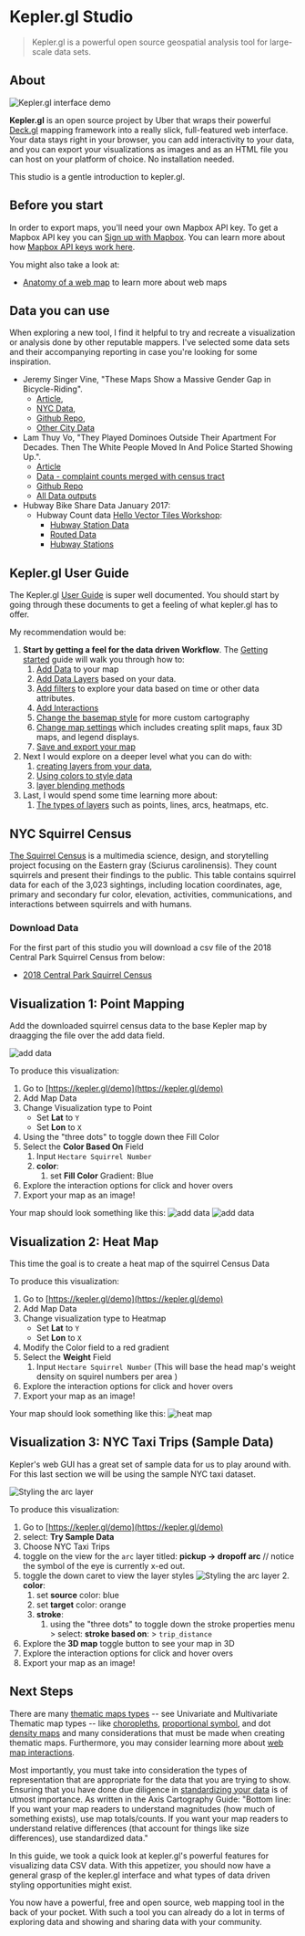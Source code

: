 # Kepler.gl Studio

> Kepler.gl is a powerful open source geospatial analysis tool for large-scale data sets.

## About

![Kepler.gl interface demo](https://d1a3f4spazzrp4.cloudfront.net/kepler.gl/website/hero/kepler.gl-contours.png)

**Kepler.gl** is an open source project by Uber that wraps their powerful [Deck.gl](https://deck.gl) mapping framework into a really slick, full-featured web interface. Your data stays right in your browser, you can add interactivity to your data, and you can export your visualizations as images and as an HTML file you can host on your platform of choice. No installation needed. 

This studio is a gentle introduction to kepler.gl.

## Before you start

In order to export maps, you'll need your own Mapbox API key. To get a Mapbox API key you can [Sign up with Mapbox](https://www.mapbox.com/). You can learn more about how [Mapbox API keys work here](https://docs.mapbox.com/help/how-mapbox-works/access-tokens/).

You might also take a look at:
* [Anatomy of a web map](http://maptime.io/anatomy-of-a-web-map/#0) to learn more about web maps

## Data you can use

When exploring a new tool, I find it helpful to try and recreate a visualization or analysis done by other reputable mappers. I've selected some data sets and their accompanying reporting in case you're looking for some inspiration.

* Jeremy Singer Vine, "These Maps Show a Massive Gender Gap in Bicycle-Riding". 
  * [Article](https://www.buzzfeed.com/jsvine/these-maps-show-a-massive-gender-gap-in-bicycle-riding), 
  * [NYC Data](https://raw.githubusercontent.com/BuzzFeedNews/2014-06-bikeshare-gender-maps/master/html/data/nyc.geojson), 
  * [Github Repo](https://github.com/BuzzFeedNews/2014-06-bikeshare-gender-maps), 
  * [Other City Data](https://github.com/BuzzFeedNews/2014-06-bikeshare-gender-maps/tree/master/html/data)
* Lam Thuy Vo, "They Played Dominoes Outside Their Apartment For Decades. Then The White People Moved In And Police Started Showing Up.".
  * [Article](https://www.buzzfeednews.com/article/lamvo/gentrification-complaints-311-new-york)
  * [Data - complaint counts merged with census tract](https://raw.githubusercontent.com/BuzzFeedNews/2018-06-nyc-311-complaints-and-gentrification/master/output/merged_complaints_final.json)
  * [Github Repo](https://github.com/BuzzFeedNews/2018-06-nyc-311-complaints-and-gentrification)
  * [All Data outputs](https://github.com/BuzzFeedNews/2018-06-nyc-311-complaints-and-gentrification/tree/master/output)
* Hubway Bike Share Data January 2017:
  * Hubway Count data [Hello Vector Tiles Workshop](https://github.com/joeyklee/hello-vector-tiles):
    * [Hubway Station Data](https://raw.githubusercontent.com/joeyklee/hello-vector-tiles/master/data/201701-hubway-tripdata-counts.csv)
    * [Routed Data](https://github.com/joeyklee/hello-vector-tiles/blob/master/data/201701_hubway_routes_all.geojson)
    * [Hubway Stations](https://github.com/joeyklee/hello-vector-tiles/blob/master/data/hubway_Stations_201606.geojson)


## Kepler.gl User Guide

The Kepler.gl [User Guide](https://github.com/keplergl/kepler.gl/blob/master/docs/user-guides/a-introduction.md) is super well documented. You should start by going through these documents to get a feeling of what kepler.gl has to offer.

My recommendation would be:
1. **Start by getting a feel for the data driven Workflow**. The [Getting started](https://github.com/keplergl/kepler.gl/blob/master/docs/user-guides/j-get-started.md) guide will walk you through how to:
   1. [Add Data](https://github.com/keplergl/kepler.gl/blob/master/docs/user-guides/b-kepler-gl-workflow/a-add-data-to-the-map.md) to your map
   2. [Add Data Layers](https://github.com/keplergl/kepler.gl/blob/master/docs/user-guides/b-kepler-gl-workflow/b-add-data-layers/a-adding-data-layers.md) based on your data.
   3. [Add filters](https://github.com/keplergl/kepler.gl/blob/master/docs/user-guides/e-filters.md) to explore your data based on time or other data attributes.
   4. [Add Interactions](https://github.com/keplergl/kepler.gl/blob/master/docs/user-guides/g-interactions.md)
   5. [Change the basemap style](https://github.com/keplergl/kepler.gl/blob/master/docs/user-guides/f-map-styles.md) for more custom cartography
   6. [Change map settings](https://github.com/keplergl/kepler.gl/blob/master/docs/user-guides/m-map-settings.md) which includes creating split maps, faux 3D maps, and legend displays.
   7. [Save and export your map](https://github.com/keplergl/kepler.gl/blob/master/docs/user-guides/k-save-and-export.md)
2. Next I would explore on a deeper level what you can do with: 
   1. [creating layers from your data](https://github.com/keplergl/kepler.gl/blob/master/docs/user-guides/b-kepler-gl-workflow/b-add-data-layers/b-create-a-layer.md),  
   2. [Using colors to style data](https://github.com/keplergl/kepler.gl/blob/master/docs/user-guides/l-color-attributes.md)
   3. [layer blending methods](https://github.com/keplergl/kepler.gl/blob/master/docs/user-guides/b-kepler-gl-workflow/b-add-data-layers/d-blend-and-rearrange-layers.md)
3. Last, I would spend some time learning more about:
   1. [The types of layers](https://github.com/keplergl/kepler.gl/blob/master/docs/user-guides/a-introduction.md#types-of-layers) such as points, lines, arcs, heatmaps, etc.


## NYC Squirrel Census 

[The Squirrel Census](https://www.thesquirrelcensus.com/) is a multimedia science, design, and storytelling project focusing on the Eastern gray (Sciurus carolinensis). They count squirrels and present their findings to the public. This table contains squirrel data for each of the 3,023 sightings, including location coordinates, age, primary and secondary fur color, elevation, activities, communications, and interactions between squirrels and with humans.

### Download Data

For the first part of this studio you will download a csv file of the 2018 Central Park Squirrel Census from below:
* [2018 Central Park Squirrel Census](https://data.cityofnewyork.us/Environment/2018-Central-Park-Squirrel-Census-Squirrel-Data/vfnx-vebw)


## Visualization 1: Point Mapping

Add the downloaded squirrel census data to the base Kepler map by draagging the file over the add data field.

![add data](../../../images/add_data.png "DATA")


To produce this visualization:
1. Go to [https://kepler.gl/demo](https://kepler.gl/demo)
2. Add Map Data
3. Change Visualization type to Point
    * Set **Lat** to `Y`
    * Set **Lon** to `X`
4. Using the "three dots" to toggle down thee Fill Color
5. Select the **Color Based On** Field
   1. Input `Hectare Squirrel Number`
   2. **color**:
      1. set **Fill Color** Gradient: Blue
7. Explore the interaction options for click and hover overs
8. Export your map as an image!


Your map should look something like this:
![add data](../../../images/kepler_point1.png)
![add data](../../../images/kepler_point2.png)


## Visualization 2: Heat Map

This time the goal is to create a heat map of the squirrel Census Data

To produce this visualization:
1. Go to [https://kepler.gl/demo](https://kepler.gl/demo)
2. Add Map Data
3. Change visualization type to Heatmap
    * Set **Lat** to `Y`
    * Set **Lon** to `X`
4. Modify the Color field to a red gradient
5. Select the **Weight** Field
   1. Input `Hectare Squirrel Number` (This will base the head map's weight density on squirel numbers per area )
7. Explore the interaction options for click and hover overs
8. Export your map as an image!

Your map should look something like this:
![heat map](../../../images/kepler_heat.png)


## Visualization 3: NYC Taxi Trips (Sample Data)

Kepler's web GUI has a great set of sample data for us to play around with. For this last section we will be using the sample NYC taxi dataset.

![Styling the arc layer](../../../images/taxi.png)

To produce this visualization:
1. Go to [https://kepler.gl/demo](https://kepler.gl/demo)
2. select: **Try Sample Data**
3. Choose NYC Taxi Trips
4. toggle on the view for the `arc` layer titled: **pickup -> dropoff arc** // notice the symbol of the eye is currently x-ed out.
5. toggle the down caret to view the layer styles
   ![Styling the arc layer](../../../images/taxi_arc.png)
   2. **color**:
      1. set **source** color: blue
      2. set **target** color: orange
   3. **stroke**:
      1. using the "three dots" to toggle down the stroke properties menu > select: **stroke based on**: > `trip_distance`
6. Explore the **3D map** toggle button to see your map in 3D 
7. Explore the interaction options for click and hover overs
8. Export your map as an image!





## Next Steps

There are many [thematic maps types](https://www.axismaps.com/guide/) -- see Univariate and Multivariate Thematic map types -- like [choropleths](https://www.axismaps.com/guide/univariate/choropleth/), [proportional symbol](https://www.axismaps.com/guide/univariate/proportional-symbols/), and dot [density maps](https://www.axismaps.com/guide/univariate/dot-density/) and many considerations that must be made when creating thematic maps. Furthermore, you may consider learning more about [web map interactions](https://www.axismaps.com/guide/web/map-interaction/). 

Most importantly, you must take into consideration the types of representation that are appropriate for the data that you are trying to show. Ensuring that you have done due diligence in [standardizing your data](https://www.axismaps.com/guide/data/standardizing-data/) is of utmost importance. As written in the Axis Cartography Guide: "Bottom line: If you want your map readers to understand magnitudes (how much of something exists), use map totals/counts. If you want your map readers to understand relative differences (that account for things like size differences), use standardized data."

In this guide, we took a quick look at kepler.gl's powerful features for visualizing data CSV data. With this appetizer, you should now have a general grasp of the kepler.gl interface and what types of data driven styling opportunities might exist. 

You now have a powerful, free and open source, web mapping tool in the back of your pocket. With such a tool you can already do a lot in terms of exploring data and showing and sharing data with your community. 


